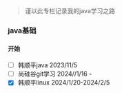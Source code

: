 > 谨以此专栏记录我的java学习之路



### java基础

#### 开始

- [ ] 韩顺平java 2023/11/5
- [ ] 尚硅谷git学习 2024//1/16 - 
- [x] 韩顺平linux 2024/1/20-2024/2/5